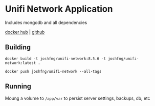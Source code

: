 # Unifi Network Application

Includes mongodb and all dependencies

[docker hub](https://hub.docker.com/r/joshfng/unifi-network) | [github](https://github.com/joshfng/docker-images/tree/main/unifi-network)

## Building

```shell
docker build -t joshfng/unifi-network:8.5.6 -t joshfng/unifi-network:latest .

docker push joshfng/unifi-network --all-tags
```

## Running

Moung a volume to `/app/var` to persist server settings, backups, db, etc
